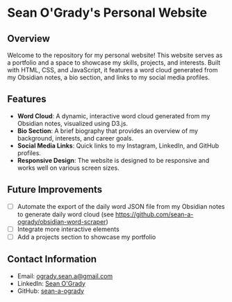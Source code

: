 # Sean O'Grady's Personal Website

## Overview
 
Welcome to the repository for my personal website! This website serves as a portfolio and a space to showcase my skills, projects, and interests. Built with HTML, CSS, and JavaScript, it features a word cloud generated from my Obsidian notes, a bio section, and links to my social media profiles.

## Features

- **Word Cloud**: A dynamic, interactive word cloud generated from my Obsidian notes, visualized using D3.js.
- **Bio Section**: A brief biography that provides an overview of my background, interests, and career goals.
- **Social Media Links**: Quick links to my Instagram, LinkedIn, and GitHub profiles.
- **Responsive Design**: The website is designed to be responsive and works well on various screen sizes.

## Future Improvements 

- [ ] Automate the export of the daily word JSON file from my Obsidian notes to generate daily word cloud (see https://github.com/sean-a-ogrady/obsidian-word-scraper)
- [ ] Integrate more interactive elements
- [ ] Add a projects section to showcase my portfolio

## Contact Information

- Email: [ogrady.sean.a@gmail.com](mailto:ogrady.sean.a@gmail.com)
- LinkedIn: [Sean O'Grady](https://www.linkedin.com/in/saogrady/)
- GitHub: [sean-a-ogrady](https://github.com/sean-a-ogrady)
 
